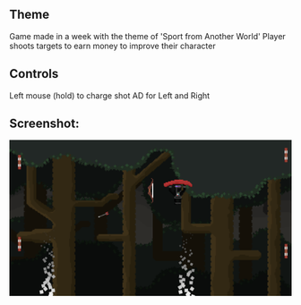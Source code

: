 ## Theme
Game made in a week with the theme of 'Sport from Another World'
Player shoots targets to earn money to improve their character

## Controls
Left mouse (hold) to charge shot
AD for Left and Right

## Screenshot:
![Demo](./Share/Demo.png)

